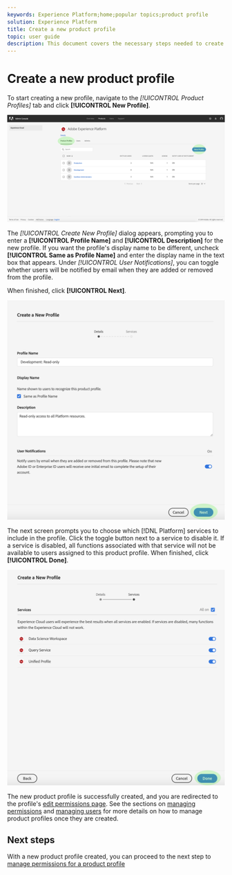 ```yaml
---
keywords: Experience Platform;home;popular topics;product profile
solution: Experience Platform
title: Create a new product profile
topic: user guide
description: This document covers the necessary steps needed to create a new product profile in the Adobe Admin Console. To start creating a new profile, navigate to the Product Profiles tab and click New Profile.
---
```


# Create a new product profile

To start creating a new profile, navigate to the *[!UICONTROL Product Profiles]* tab and click **[!UICONTROL New Profile]**.

![new-profile-button](../images/new-profile-button.png)

The _[!UICONTROL Create New Profile]_ dialog appears, prompting you to enter a **[!UICONTROL Profile Name]** and **[!UICONTROL Description]** for the new profile. If you want the profile's display name to be different, uncheck **[!UICONTROL Same as Profile Name]** and enter the display name in the text box that appears. Under *[!UICONTROL User Notifications]*, you can toggle whether users will be notified by email when they are added or removed from the profile.

When finished, click **[!UICONTROL Next]**.

![new-profile-details](../images/new-profile-details.png)

The next screen prompts you to choose which [!DNL Platform] services to include in the profile. Click the toggle button next to a service to disable it. If a service is disabled, all functions associated with that service will not be available to users assigned to this product profile. When finished, click **[!UICONTROL Done]**.

![new-profile-services](../images/new-profile-services.png)

The new product profile is successfully created, and you are redirected to the profile's [edit permissions page](#edit-permissions). See the sections on [managing permissions](#manage-permissions-for-a-product-profile) and [managing users](#manage-users-for-a-product-profile) for more details on how to manage product profiles once they are created.

## Next steps

With a new product profile created, you can proceed to the next step to [manage permissions for a product profile](permissions.md)